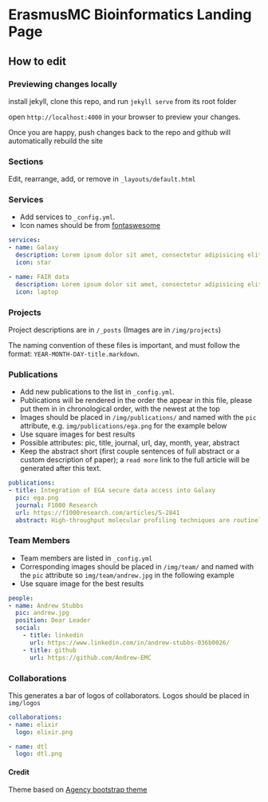 # ErasmusMC Bioinformatics Landing Page

## How to edit

### Previewing changes locally

install jekyll, clone this repo, and run `jekyll serve` from its root folder

open `http://localhost:4000` in your browser to preview your changes.

Once you are happy, push changes back to the repo and github will automatically rebuild the site

### Sections

Edit, rearrange, add, or remove in `_layouts/default.html`

### Services

- Add services to `_config.yml`.
- Icon names should be from [fontaswesome](http://fontawesome.io/icons/)

```yaml
services:
- name: Galaxy
  description: Lorem ipsum dolor sit amet, consectetur adipisicing elit. Minima maxime quam architecto quo inventore harum ex magni, dicta impedit.
  icon: star

- name: FAIR data
  description: Lorem ipsum dolor sit amet, consectetur adipisicing elit. Minima maxime quam architecto quo inventore harum ex magni, dicta impedit.
  icon: laptop
 ```

### Projects

Project descriptions are in `/_posts` (Images are in `/img/projects`)

The naming convention of these files is important, and must follow the format: `YEAR-MONTH-DAY-title.markdown`.

### Publications

- Add new publications to the list in `_config.yml`.
- Publications will be rendered in the order the appear in this file, please put them in in chronological order, with the newest at the top
- Images should be placed in `/img/publications/` and named with the `pic` attribute, e.g. `img/publications/ega.png` for the example below
- Use square images for best results
- Possible attributes: pic, title, journal, url, day, month, year, abstract
- Keep the abstract short (first couple sentences of full abstract or a custom description of paper); a `read more` link to the full article will be generated after this text.

```yaml
publications:
- title: Integration of EGA secure data access into Galaxy
  pic: ega.png
  journal: F1000 Research
  url: https://f1000research.com/articles/5-2841
  abstract: High-throughput molecular profiling techniques are routinely generating vast amounts of data for translational medicine studies. Secure access controlled systems are needed to manage, store, transfer and distribute these data due to its personally identifiable nature. The European Genome-phenome Archive (EGA) was created to facilitate access and management to long-term archival of bio-molecular data.
```

### Team Members

- Team members are listed in `_config.yml`
- Corresponding images should be placed in `/img/team/` and named with the `pic` attribute so `img/team/andrew.jpg` in the following example
- Use square image for the best results

```yaml
people:
- name: Andrew Stubbs
  pic: andrew.jpg
  position: Dear Leader
  social:
    - title: linkedin
      url: https://www.linkedin.com/in/andrew-stubbs-036b0026/
    - title: github
      url: https://github.com/Andrew-EMC
```

### Collaborations

This generates a bar of logos of collaborators. Logos should be placed in `img/logos`


```yaml
collaborations:
- name: elixir
  logo: elixir.png

- name: dtl
  logo: dtl.png
```

#### Credit
Theme based on [Agency bootstrap theme ](https://startbootstrap.com/template-overviews/agency/)
